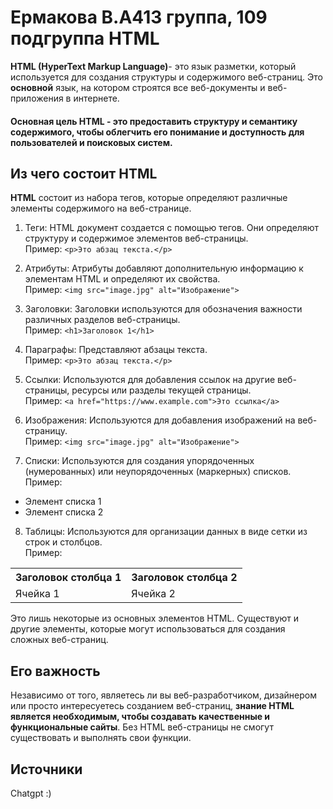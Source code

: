 # Ермакова В.А413 группа, 109 подгруппа HTML

**HTML (HyperText Markup Language)**- это язык разметки, который используется для создания структуры и содержимого веб-страниц. 
Это **основной** язык, на котором строятся все веб-документы и веб-приложения в интернете.

#### Основная цель HTML - это предоставить структуру и семантику содержимого, чтобы облегчить его понимание и доступность для пользователей и поисковых систем.

## Из чего состоит HTML

**HTML** состоит из набора тегов, которые определяют различные элементы содержимого на веб-странице.
1. Теги: HTML документ создается с помощью тегов. Они определяют структуру и содержимое элементов веб-страницы.  
Пример: `<p>Это абзац текста.</p>`  
  
2. Атрибуты: Атрибуты добавляют дополнительную информацию к элементам HTML и определяют их свойства.  
Пример: `<img src="image.jpg" alt="Изображение">`  
  
3. Заголовки: Заголовки используются для обозначения важности различных разделов веб-страницы.  
Пример: `<h1>Заголовок 1</h1>`  
  
4. Параграфы: Представляют абзацы текста.  
Пример: `<p>Это абзац текста.</p>`  
  
5. Ссылки: Используются для добавления ссылок на другие веб-страницы, ресурсы или разделы текущей страницы.  
Пример: `<a href="https://www.example.com">Это ссылка</a>`
6. Изображения: Используются для добавления изображений на веб-страницу.  
Пример: `<img src="image.jpg" alt="Изображение">`  
  
7. Списки: Используются для создания упорядоченных (нумерованных) или неупорядоченных (маркерных) списков.  
Пример:  

<ul>
  <li>Элемент списка 1</li>
  <li>Элемент списка 2</li>
</ul>

  
8. Таблицы: Используются для организации данных в виде сетки из строк и столбцов.  
Пример:  

<table>
  <tr>
    <th>Заголовок столбца 1</th>
    <th>Заголовок столбца 2</th>
  </tr>
  <tr>
    <td>Ячейка 1</td>
    <td>Ячейка 2</td>
  </tr>
</table>

  
Это лишь некоторые из основных элементов HTML. 
Существуют и другие элементы, которые могут использоваться для создания сложных веб-страниц.

## Его важность

Независимо от того, являетесь ли вы веб-разработчиком, дизайнером или просто интересуетесь созданием веб-страниц, **знание HTML является необходимым, чтобы создавать качественные и функциональные сайты**.
 Без HTML веб-страницы не смогут существовать и выполнять свои функции.


## Источники
Chatgpt :)
